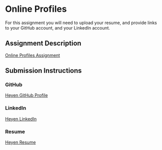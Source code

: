 # Online Profiles
For this assignment you will need to upload your resume, and provide links to your GitHub account, and your LinkedIn account.

## Assignment Description
[Online Profiles Assignment](https://education.launchcode.org/liftoff/assignments/online-profiles/)

## Submission Instructions
 
### GitHub
[Heyen GitHub Profile](https://github.com/geeknestlady)
 
### LinkedIn
[Heyen LinkedIn](https://www.linkedin.com/in/carrieheyen/)

### Resume
[Heyen Resume](https://drive.google.com/open?id=1-Q2lzuxy_BjDngKBwinw4piWguI9vMRKwx6wUP_q0Go)
